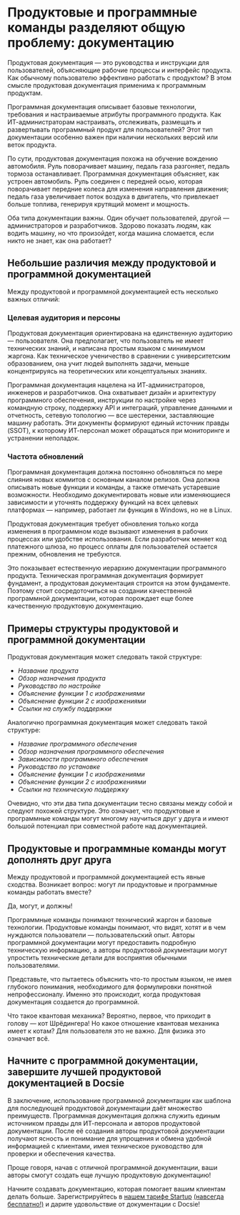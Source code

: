 # Продуктовые и программные команды разделяют общую проблему: документацию

Продуктовая документация — это руководства и инструкции для пользователей, объясняющие рабочие процессы и интерфейс продукта. Как обычному пользователю эффективно работать с продуктом? В этом смысле продуктовая документация применима к программным продуктам.

Программная документация описывает базовые технологии, требования и настраиваемые атрибуты программного продукта. Как ИТ-администраторам настраивать, отслеживать, размещать и развертывать программный продукт для пользователей? Этот тип документации особенно важен при наличии нескольких версий или веток продукта.

По сути, продуктовая документация похожа на обучение вождению автомобиля. Руль поворачивает машину, педаль газа разгоняет, педаль тормоза останавливает. Программная документация объясняет, как устроен автомобиль. Руль соединен с передней осью, которая поворачивает передние колеса для изменения направления движения; педаль газа увеличивает поток воздуха в двигатель, что привлекает больше топлива, генерируя крутящий момент и мощность.

Оба типа документации важны. Один обучает пользователей, другой — администраторов и разработчиков. Здорово показать людям, как водить машину, но что произойдет, когда машина сломается, если никто не знает, как она работает?

## Небольшие различия между продуктовой и программной документацией

Между продуктовой и программной документацией есть несколько важных отличий:

### Целевая аудитория и персоны

Продуктовая документация ориентирована на единственную аудиторию — пользователя. Она предполагает, что пользователь не имеет технических знаний, и написана простым языком с минимумом жаргона. Как техническое ученичество в сравнении с университетским образованием, она учит людей выполнять задачи, меньше концентрируясь на теоретических или концептуальных знаниях.

Программная документация нацелена на ИТ-администраторов, инженеров и разработчиков. Она охватывает дизайн и архитектуру программного обеспечения, инструкции по настройке через командную строку, поддержку API и интеграций, управление данными и отчетность, сетевую топологию — все шестеренки, заставляющие машину работать. Эти документы формируют единый источник правды (SSOT), к которому ИТ-персонал может обращаться при мониторинге и устранении неполадок.

### Частота обновлений

Программная документация должна постоянно обновляться по мере слияния новых коммитов с основным каналом релизов. Она должна описывать новые функции и команды, а также отмечать устаревшие возможности. Необходимо документировать новые или изменяющиеся зависимости и уточнять поддержку функций на всех целевых платформах — например, работает ли функция в Windows, но не в Linux.

Продуктовая документация требует обновления только когда изменения в программном коде вызывают изменения в рабочих процессах или удобстве использования. Если разработчик меняет код платежного шлюза, но процесс оплаты для пользователей остается прежним, обновления не требуются.

Это показывает естественную иерархию документации программного продукта. Техническая программная документация формирует фундамент, а продуктовая документация строится на этом фундаменте. Поэтому стоит сосредоточиться на создании качественной программной документации, которая порождает еще более качественную продуктовую документацию.

## Примеры структуры продуктовой и программной документации

Продуктовая документация может следовать такой структуре:

* *Название продукта*
* *Обзор назначения продукта*
* *Руководство по настройке*
* *Объяснение функции 1 с изображениями*
* *Объяснение функции 2 с изображениями*
* *Ссылки на службу поддержки*

Аналогично программная документация может следовать такой структуре:

* *Название программного обеспечения*
* *Обзор назначения программного обеспечения*
* *Зависимости программного обеспечения*
* *Руководство по установке*
* *Объяснение функции 1 с изображениями*
* *Объяснение функции 2 с изображениями*
* *Ссылки на техническую поддержку*

Очевидно, что эти два типа документации тесно связаны между собой и следуют похожей структуре. Это означает, что продуктовые и программные команды могут многому научиться друг у друга и имеют большой потенциал при совместной работе над документацией.

## Продуктовые и программные команды могут дополнять друг друга

Между продуктовой и программной документацией есть явные сходства. Возникает вопрос: могут ли продуктовые и программные команды работать вместе?

Да, могут, и должны!

Программные команды понимают технический жаргон и базовые технологии. Продуктовые команды понимают, что видят, хотят и в чем нуждаются пользователи — пользовательский опыт. Авторы программной документации могут предоставить подробную техническую информацию, а авторы продуктовой документации могут упростить технические детали для восприятия обычными пользователями.

Представьте, что пытаетесь объяснить что-то простым языком, не имея глубокого понимания, необходимого для формулировки понятной непрофессионалу. Именно это происходит, когда продуктовая документация создается до программной.

Что такое квантовая механика? Вероятно, первое, что приходит в голову — кот Шрёдингера! Но какое отношение квантовая механика имеет к котам? Для пользователя это не важно. Для физика это означает всё.

## Начните с программной документации, завершите лучшей продуктовой документацией в Docsie

В заключение, использование программной документации как шаблона для последующей продуктовой документации даёт множество преимуществ. Программная документация должна служить единым источником правды для ИТ-персонала и авторов продуктовой документации. После её создания авторы продуктовой документации получают ясность и понимание для упрощения и обмена удобной информацией с клиентами, имея техническое руководство для проверки и обеспечения качества.

Проще говоря, начав с отличной программной документации, ваши авторы смогут создать еще лучшую продуктовую документацию!

Начните создавать документацию, которая помогает вашим клиентам делать больше. Зарегистрируйтесь в [нашем тарифе Startup](https://www.docsie.io/pricing/) [(навсегда бесплатно!)](https://www.docsie.io/pricing/) и дарите удовольствие от документации с Docsie!